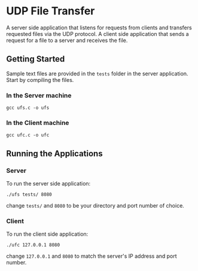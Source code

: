 # UDP File Transfer

A server side application that listens for requests from clients and transfers requested files via the UDP protocol. A client side application that sends a request for a file to a server and receives the file.

## Getting Started
Sample text files are provided in the ```tests``` folder in the server application.
Start by compiling the files.

### In the Server machine
```
gcc ufs.c -o ufs
```
### In the Client machine
```
gcc ufc.c -o ufc
```

## Running the Applications
### Server
To run the server side application:
```
./ufs tests/ 8080
```
change ```tests/``` and ```8080``` to be your directory and port number of choice.

### Client
To run the client side application:
```
./ufc 127.0.0.1 8080
```
change ```127.0.0.1``` and ```8080``` to match the server's IP address and port number.
